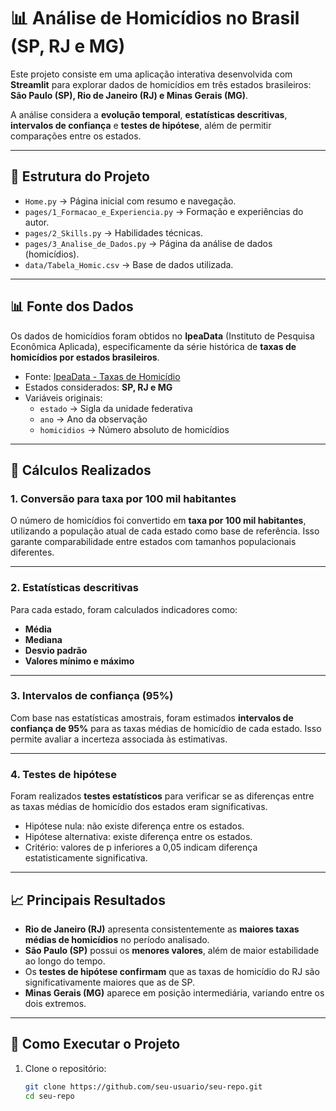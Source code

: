 # 📊 Análise de Homicídios no Brasil (SP, RJ e MG)

Este projeto consiste em uma aplicação interativa desenvolvida com **Streamlit** para explorar dados de homicídios em três estados brasileiros: **São Paulo (SP), Rio de Janeiro (RJ) e Minas Gerais (MG)**.  

A análise considera a **evolução temporal**, **estatísticas descritivas**, **intervalos de confiança** e **testes de hipótese**, além de permitir comparações entre os estados.  

---

## 📂 Estrutura do Projeto
- `Home.py` → Página inicial com resumo e navegação.  
- `pages/1_Formacao_e_Experiencia.py` → Formação e experiências do autor.  
- `pages/2_Skills.py` → Habilidades técnicas.  
- `pages/3_Analise_de_Dados.py` → Página da análise de dados (homicídios).  
- `data/Tabela_Homic.csv` → Base de dados utilizada.  

---

## 📊 Fonte dos Dados

Os dados de homicídios foram obtidos no **IpeaData** (Instituto de Pesquisa Econômica Aplicada), especificamente da série histórica de **taxas de homicídios por estados brasileiros**.

- Fonte: [IpeaData - Taxas de Homicídio](http://www.ipeadata.gov.br/)  
- Estados considerados: **SP, RJ e MG**  
- Variáveis originais:
  - `estado` → Sigla da unidade federativa  
  - `ano` → Ano da observação  
  - `homicidios` → Número absoluto de homicídios  

---

## 🧮 Cálculos Realizados

### 1. Conversão para **taxa por 100 mil habitantes**
O número de homicídios foi convertido em **taxa por 100 mil habitantes**, utilizando a população atual de cada estado como base de referência. Isso garante comparabilidade entre estados com tamanhos populacionais diferentes.  

---

### 2. Estatísticas descritivas
Para cada estado, foram calculados indicadores como:  
- **Média**  
- **Mediana**  
- **Desvio padrão**  
- **Valores mínimo e máximo**  

---

### 3. Intervalos de confiança (95%)
Com base nas estatísticas amostrais, foram estimados **intervalos de confiança de 95%** para as taxas médias de homicídio de cada estado. Isso permite avaliar a incerteza associada às estimativas.  

---

### 4. Testes de hipótese
Foram realizados **testes estatísticos** para verificar se as diferenças entre as taxas médias de homicídio dos estados eram significativas.  
- Hipótese nula: não existe diferença entre os estados.  
- Hipótese alternativa: existe diferença entre os estados.  
- Critério: valores de p inferiores a 0,05 indicam diferença estatisticamente significativa.  

---

## 📈 Principais Resultados

- **Rio de Janeiro (RJ)** apresenta consistentemente as **maiores taxas médias de homicídios** no período analisado.  
- **São Paulo (SP)** possui os **menores valores**, além de maior estabilidade ao longo do tempo.  
- Os **testes de hipótese confirmam** que as taxas de homicídio do RJ são significativamente maiores que as de SP.  
- **Minas Gerais (MG)** aparece em posição intermediária, variando entre os dois extremos.  

---

## 🚀 Como Executar o Projeto

1. Clone o repositório:
   ```bash
   git clone https://github.com/seu-usuario/seu-repo.git
   cd seu-repo
